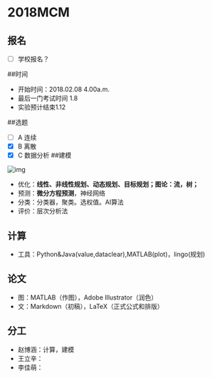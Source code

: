 # 2018MCM

## 报名

- [ ] 学校报名？

##时间

- 开始时间：2018.02.08   4.00a.m.
- 最后一门考试时间 1.8   
- 实验预计结束1.12  

##选题

- [ ] A 连续
- [x] B 离散
- [x] C 数据分析
##建模

![img](http://www.mathor.com/data/attachment/forum/201412/21/113214c87gi5g1z931wk1q.png)

- 优化：**线性、非线性规划、动态规划、目标规划；图论：流，树；**
- 预测：**微分方程预测**，神经网络
- 分类：分类器，聚类。选权值。AI算法
- 评价：层次分析法

## 计算

- 工具：Python&Java(value,dataclear),MATLAB(plot)，lingo(规划)

## 论文

- 图：MATLAB（作图），Adobe Illustrator（润色）
- 文：Markdown（初稿），LaTeX（正式公式和排版）

## 分工

- 赵博涵：计算，建模
- 王立辛：
- 李佳萌：
